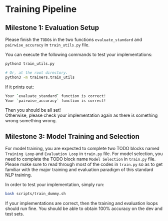 # Training Pipeline

## Milestone 1: Evaluation Setup

Please finish the `TODO`s in the two functions `evaluate_standard` and `pairwise_accuracy` in `train_utils.py` file.

You can execute the following commands to test your implementations:
```bash
python3 train_utils.py

# Or, at the root directory.
python3 -m trainers.train_utils
```

If it prints out:

```bash
Your `evaluate_standard` function is correct!
Your `pairwise_accuracy` function is correct!
```
Then you should be all set!  
Otherwise, please check your implementation again as there is something wrong something wrong.

## Milestone 3: Model Training and Selection

For model training, you are expected to complete two TODO blocks named `Training Loop` and `Evaluation Loop` in `train.py` file.
For model selection, you need to complete the TODO block name `Model Selection` in `train.py` file.
Please make sure to read through most of the codes in `train.py` so as to get familiar with the major training and evaluation paradigm of this standard NLP training.

In order to test your implementation, simply run:
```bash
bash scripts/train_dummy.sh
```

If your implementations are correct, then the training and evaluation loops should run fine. You should be able to obtain 100% accuracy on the dev and test sets.
